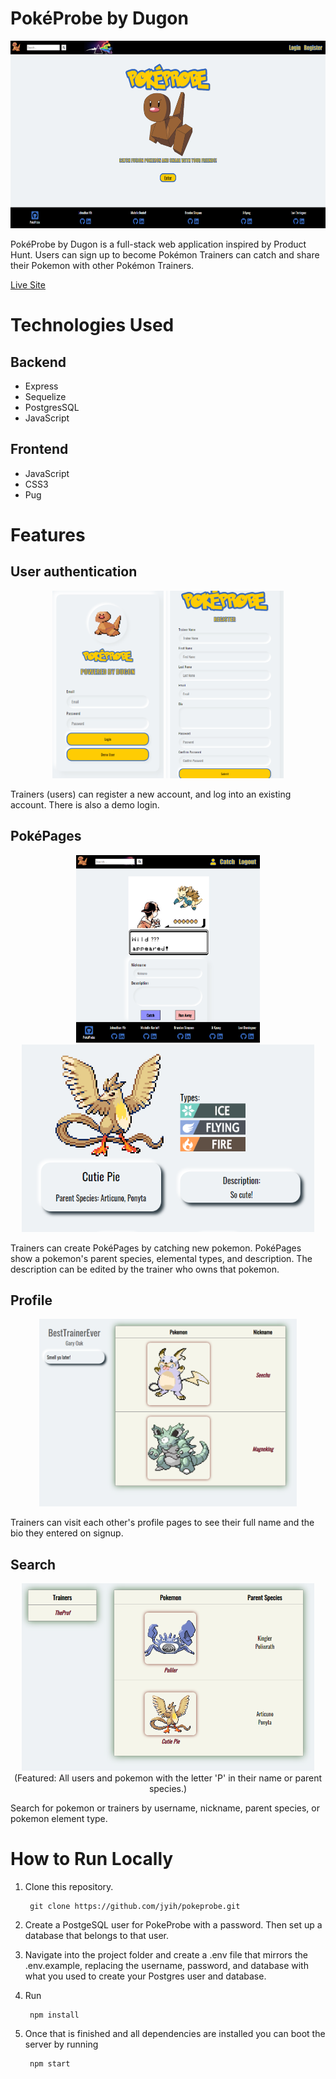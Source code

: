 # PokéProbe by Dugon

<p align='center'>
  <img src='https://raw.githubusercontent.com/jyih/pokeprobe/michelle-local/assets/readme/landing.png' height='300px'>
</p>

PokéProbe by Dugon is a full-stack web application inspired by Product Hunt. Users can sign up to become Pokémon Trainers can catch and share their Pokemon with other Pokémon Trainers.

[Live Site](http://pokeprobe.herokuapp.com)

# Technologies Used

## Backend
* Express
* Sequelize
* PostgresSQL
* JavaScript

## Frontend
* JavaScript
* CSS3
* Pug

# Features
## User authentication
<p align='center'>
  <img src='https://raw.githubusercontent.com/jyih/pokeprobe/michelle-local/assets/readme/login.png' height='300px'>
  <img src='https://raw.githubusercontent.com/jyih/pokeprobe/michelle-local/assets/readme/signup.png' height='300px'>
</p>
Trainers (users) can register a new account, and log into an existing account. There is also a demo login.

## PokéPages
<p align='center'>
  <img src='https://raw.githubusercontent.com/jyih/pokeprobe/michelle-local/assets/readme/catch.png' height='300px'>
  <img src='https://raw.githubusercontent.com/jyih/pokeprobe/michelle-local/assets/readme/pokepage.png' height='300px'>
</p>
Trainers can create PokéPages by catching new pokemon. PokéPages show a pokemon's parent species, elemental types, and description. The description can be edited by the trainer who owns that pokemon.

## Profile
<p align='center'>
  <img src='https://raw.githubusercontent.com/jyih/pokeprobe/michelle-local/assets/readme/profile.png' height='300px'>
</p>
Trainers can visit each other's profile pages to see their full name and the bio they entered on signup.

## Search
<p align='center'>
  <img src='https://raw.githubusercontent.com/jyih/pokeprobe/michelle-local/assets/readme/search.png' height='300px'>
  <br>(Featured: All users and pokemon with the letter 'P' in their name or parent species.)
</p>

Search for pokemon or trainers by username, nickname, parent species, or pokemon element type.

# How to Run Locally

1. Clone this repository.

        git clone https://github.com/jyih/pokeprobe.git

2. Create a PostgeSQL user for PokeProbe with a password. Then set up a database that belongs to that user.

3. Navigate into the project folder and create a .env file that mirrors the .env.example, replacing the username, password, and database with what you used to create your Postgres user and database.

4. Run

        npm install

5. Once that is finished and all dependencies are installed you can boot the server by running
        
        npm start
